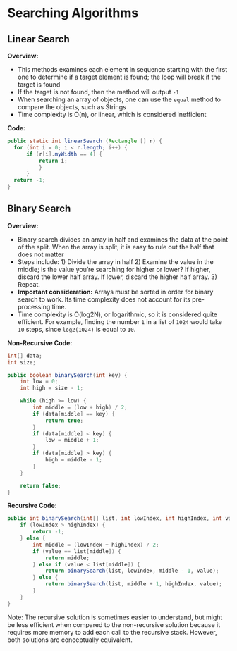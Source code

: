 # Searching Algorithms

## Linear Search

**Overview:**
* This methods examines each element in sequence starting with the first one to determine if a target element is found; the loop will break if the target is found
* If the target is not found, then the method will output `-1`
* When searching an array of objects, one can use the `equal` method to compare the objects, such as Strings
* Time complexity is O(n), or linear, which is considered inefficient

**Code:**
```java
public static int linearSearch (Rectangle [] r) {
  for (int i = 0; i < r.length; i++) {
      if (r[i].myWidth == 4) {
          return i;
          }
      }
  return -1;
}
```

## Binary Search

**Overview:**
* Binary search divides an array in half and examines the data at the point of the split. When the array is split, it is easy to rule out the half that does not matter
* Steps include: 1) Divide the array in half 2) Examine the value in the middle; is the value you’re searching for higher or lower? If higher, discard the lower half array. If lower, discard the higher half array. 3) Repeat.
* **Important consideration:** Arrays must be sorted in order for binary search to work. Its time complexity does not account for its pre-processing time.
* Time complexity is O(log2N), or logarithmic, so it is considered quite efficient. For example, finding the number `1` in a list of `1024` would take `10` steps, since `log2(1024)` is equal to `10`.

**Non-Recursive Code:**
```java
int[] data;
int size;

public boolean binarySearch(int key) {
    int low = 0;
    int high = size - 1;

    while (high >= low) {
        int middle = (low + high) / 2;
        if (data[middle] == key) {
            return true;
        }
        if (data[middle] < key) {
            low = middle + 1;
        }
        if (data[middle] > key) {
            high = middle - 1;
        }
    }

    return false;
}
```

**Recursive Code:**
```java
public int binarySearch(int[] list, int lowIndex, int highIndex, int value) {
    if (lowIndex > highIndex) {
        return -1;
    } else {
        int middle = (lowIndex + highIndex) / 2;
        if (value == list[middle]) {
            return middle;
        } else if (value < list[middle]) {
            return binarySearch(list, lowIndex, middle - 1, value);
        } else {
            return binarySearch(list, middle + 1, highIndex, value);
        }
    }
}
```

Note: The recursive solution is sometimes easier to understand, but might be less efficient when compared to the non-recursive solution because it requires more memory to add each call to the recursive stack. However, both solutions are conceptually equivalent.
